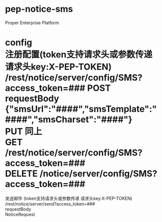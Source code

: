pep-notice-sms
==============
Proper Enterprise Platform

config  
注册配置(token支持请求头或参数传递 请求头key:X-PEP-TOKEN)    
/rest/notice/server/config/SMS?access_token=###
POST  
requestBody  
{"smsUrl":"####","smsTemplate":"####","smsCharset":"####"}  
PUT  同上  
GET  /rest/notice/server/config/SMS?access_token=###  
DELETE  /notice/server/config/SMS?access_token=###  
==================================================================================================  

发送邮件 (token支持请求头或参数传递 请求头key:X-PEP-TOKEN)  
/rest/notice/server/send?access_token=###  
requestBody  
NoticeRequest  
